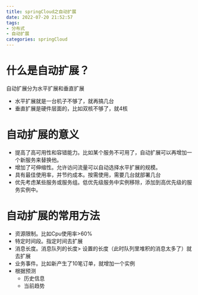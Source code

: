 ```yaml
---
title: springCloud之自动扩展
date: 2022-07-20 21:52:57
tags:
- 分布式
- 自动扩展
categories: springCloud
---
```


# 什么是自动扩展？

自动扩展分为水平扩展和垂直扩展

- 水平扩展就是一台机子不够了，就再搞几台
- 垂直扩展是硬件层面的，比如双核不够了，就4核

# 自动扩展的意义

- 提高了高可用性和容错能力。比如某个服务不可用了，自动扩展可以再增加一个新服务来替换他。
- 增加了可伸缩性。允许访问流量可以自动选择水平扩展的规模。
- 具有最佳使用率，并节约成本。按需使用，需要几台就部署几台
- 优先考虑某些服务或服务组。低优先级服务中实例移除，添加到高优先级的服务实例中。

# 自动扩展的常用方法

- 资源限制。比如Cpu使用率>60%
- 特定时间段。指定时间去扩展
- 消息长度。消息队列的长度> 设置的长度（此时队列里堆积的消息太多了）就去扩展
- 业务事件。比如新产生了10笔订单，就增加一个实例
- 根据预测
  - 历史信息
  - 当前趋势
